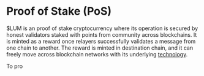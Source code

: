# Proof of Stake (PoS)

$LUM is an proof of stake cryptocurrency where its operation is secured by honest validators staked with points from community across blockchains. It is minted as a reward once relayers successfully validates a message from one chain to another. The reward is minted in destination chain, and it can freely move across blockchain networks with its underlying [technology](../design/omnygram/).&#x20;



To pro
